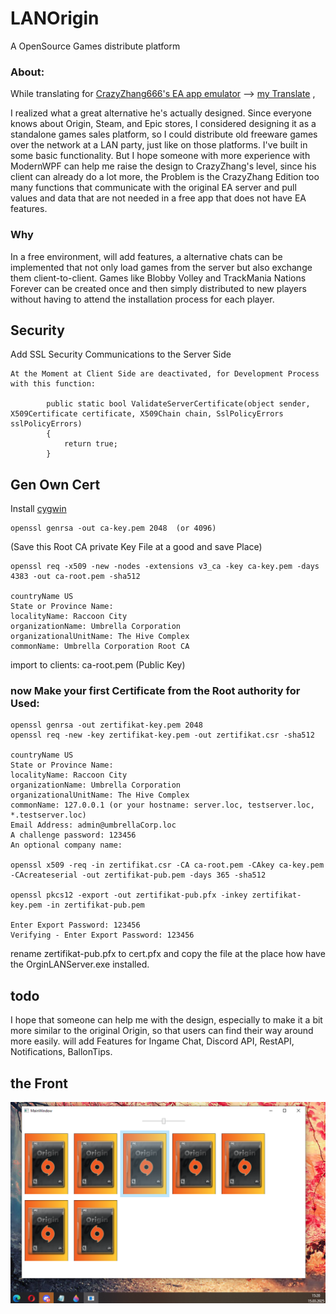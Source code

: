 # LANOrigin
 A OpenSource Games distribute platform 

### About:
While translating for [CrazyZhang666's EA app emulator](https://github.com/CrazyZhang666/EAappEmulater) --> [my Translate](https://github.com/Tratos/EAappEmulator_EN) ,

I realized what a great alternative he's actually designed. Since everyone knows about Origin, Steam, and Epic stores, I considered designing it as a standalone games sales platform, so I could distribute old freeware games over the network at a LAN party, just like on those platforms. I've built in some basic functionality. But I hope someone with more experience with ModernWPF can help me raise the design to CrazyZhang's level, since his client can already do a lot more, the Problem is the CrazyZhang Edition too many functions that communicate with the original EA server and pull values ​​and data that are not needed in a free app that does not have EA features.

### Why 
In a free environment, will add features, a alternative chats can be implemented that not only load games from the server but also exchange them client-to-client. Games like Blobby Volley and TrackMania Nations Forever can be created once and then simply distributed to new players without having to attend the installation process for each player.

## Security
Add SSL Security Communications to the Server Side
```
At the Moment at Client Side are deactivated, for Development Process with this function:

        public static bool ValidateServerCertificate(object sender, X509Certificate certificate, X509Chain chain, SslPolicyErrors sslPolicyErrors)
        {
            return true;
        }

```


## Gen Own Cert
Install [cygwin](https://www.ssl.com/how-to/install-openssl-on-windows-with-cygwin/)

```
openssl genrsa -out ca-key.pem 2048  (or 4096)
```
(Save this Root CA private Key File at a good and save Place) 

```
openssl req -x509 -new -nodes -extensions v3_ca -key ca-key.pem -days 4383 -out ca-root.pem -sha512

countryName US
State or Province Name: 
localityName: Raccoon City
organizationName: Umbrella Corporation
organizationalUnitName: The Hive Complex
commonName: Umbrella Corporation Root CA
```
import to clients: ca-root.pem (Public Key)

### now Make your first Certificate from the Root authority for Used:

```
openssl genrsa -out zertifikat-key.pem 2048
openssl req -new -key zertifikat-key.pem -out zertifikat.csr -sha512

countryName US
State or Province Name: 
localityName: Raccoon City
organizationName: Umbrella Corporation
organizationalUnitName: The Hive Complex
commonName: 127.0.0.1 (or your hostname: server.loc, testserver.loc, *.testserver.loc)
Email Address: admin@umbrellaCorp.loc
A challenge password: 123456
An optional company name: 
  
openssl x509 -req -in zertifikat.csr -CA ca-root.pem -CAkey ca-key.pem -CAcreateserial -out zertifikat-pub.pem -days 365 -sha512

openssl pkcs12 -export -out zertifikat-pub.pfx -inkey zertifikat-key.pem -in zertifikat-pub.pem

Enter Export Password: 123456
Verifying - Enter Export Password: 123456
```
rename zertifikat-pub.pfx to cert.pfx and copy the file at the place how have the OrginLANServer.exe installed. 

## todo
I hope that someone can help me with the design, especially to make it a bit more similar to the original Origin, so that users can find their way around more easily.
will add Features for Ingame Chat, Discord API, RestAPI, Notifications, BallonTips. 


## the Front
![LAN Origin Screenshot](originLAN.png)

